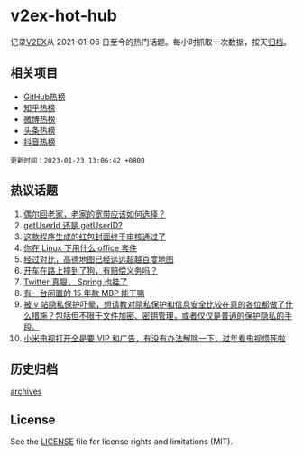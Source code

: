 # v2ex-hot-hub

 记录[V2EX](https://www.v2ex.com/)从 2021-01-06 日至今的热门话题。每小时抓取一次数据，按天[归档](archives)。
 
 ## 相关项目

- [GitHub热榜](https://github.com/snaildev/github-hot-hub)
- [知乎热榜](https://github.com/snaildev/zhihu-hot-hub)
- [微博热榜](https://github.com/snaildev/weibo-hot-hub)
- [头条热榜](https://github.com/snaildev/toutiao-hot-hub)
- [抖音热榜](https://github.com/snaildev/douyin-hot-hub)


 `更新时间：2023-01-23 13:06:42 +0800`

## 热议话题

1. [偶尔回老家，老家的宽带应该如何选择？](https://www.v2ex.com/t/910273)
1. [getUserId 还是 getUserID?](https://www.v2ex.com/t/910246)
1. [这款程序生成的红包封面终于审核通过了](https://www.v2ex.com/t/910245)
1. [你在 Linux 下用什么 office 套件](https://www.v2ex.com/t/910259)
1. [经过对比，高德地图已经远远超越百度地图](https://www.v2ex.com/t/910277)
1. [开车在路上撞到了狗，有赔偿义务吗？](https://www.v2ex.com/t/910324)
1. [Twitter 真狠， Spring 也挂了](https://www.v2ex.com/t/910247)
1. [有一台闲置的 15 年款 MBP 能干嘛](https://www.v2ex.com/t/910283)
1. [被 v 站隐私保护吓晕，想请教对隐私保护和信息安全比较在意的各位都做了什么措施？包括但不限于文件加密、密钥管理，或者仅仅是普通的保护隐私的手段。](https://www.v2ex.com/t/910294)
1. [小米电视打开全是要 VIP 和广告，有没有办法解除一下，过年看电视烦死啦](https://www.v2ex.com/t/910265)

## 历史归档

[archives](archives)

## License

See the [LICENSE](LICENSE) file for license rights and limitations (MIT).

